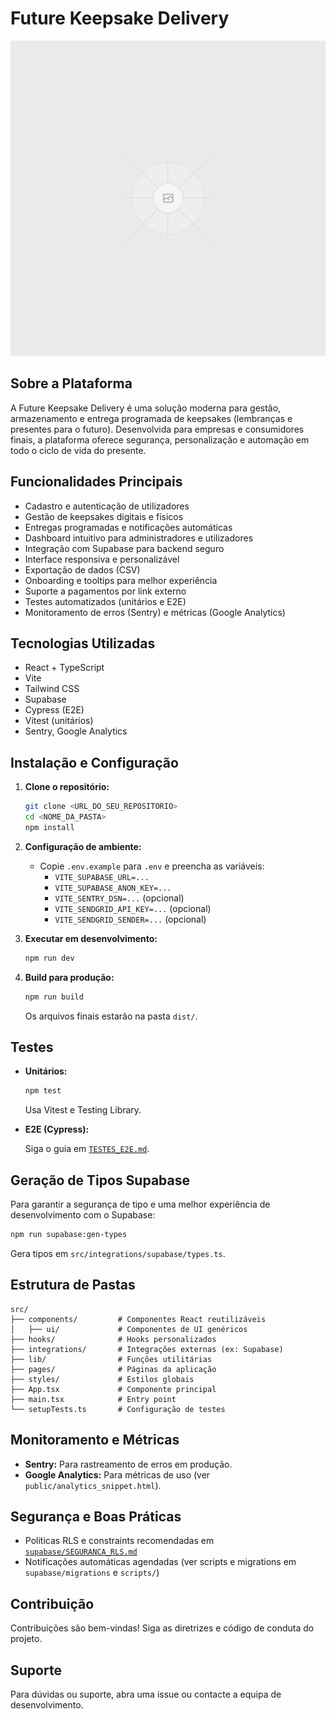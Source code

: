 # Future Keepsake Delivery

![Logo FuturoPresente](public/placeholder.svg)

## Sobre a Plataforma

A Future Keepsake Delivery é uma solução moderna para gestão, armazenamento e entrega programada de keepsakes (lembranças e presentes para o futuro). Desenvolvida para empresas e consumidores finais, a plataforma oferece segurança, personalização e automação em todo o ciclo de vida do presente.

## Funcionalidades Principais

- Cadastro e autenticação de utilizadores
- Gestão de keepsakes digitais e físicos
- Entregas programadas e notificações automáticas
- Dashboard intuitivo para administradores e utilizadores
- Integração com Supabase para backend seguro
- Interface responsiva e personalizável
- Exportação de dados (CSV)
- Onboarding e tooltips para melhor experiência
- Suporte a pagamentos por link externo
- Testes automatizados (unitários e E2E)
- Monitoramento de erros (Sentry) e métricas (Google Analytics)

## Tecnologias Utilizadas

- React + TypeScript
- Vite
- Tailwind CSS
- Supabase
- Cypress (E2E)
- Vitest (unitários)
- Sentry, Google Analytics

## Instalação e Configuração

1. **Clone o repositório:**

   ```sh
   git clone <URL_DO_SEU_REPOSITORIO>
   cd <NOME_DA_PASTA>
   npm install
   ```

2. **Configuração de ambiente:**

   - Copie `.env.example` para `.env` e preencha as variáveis:
     - `VITE_SUPABASE_URL=...`
     - `VITE_SUPABASE_ANON_KEY=...`
     - `VITE_SENTRY_DSN=...` (opcional)
     - `VITE_SENDGRID_API_KEY=...` (opcional)
     - `VITE_SENDGRID_SENDER=...` (opcional)

3. **Executar em desenvolvimento:**

   ```sh
   npm run dev
   ```

4. **Build para produção:**

   ```sh
   npm run build
   ```

   Os arquivos finais estarão na pasta `dist/`.

## Testes

- **Unitários:**

  ```sh
  npm test
  ```

  Usa Vitest e Testing Library.

- **E2E (Cypress):**

  Siga o guia em [`TESTES_E2E.md`](TESTES_E2E.md).

## Geração de Tipos Supabase

Para garantir a segurança de tipo e uma melhor experiência de desenvolvimento com o Supabase:

```sh
npm run supabase:gen-types
```

Gera tipos em `src/integrations/supabase/types.ts`.

## Estrutura de Pastas

```text
src/
├── components/         # Componentes React reutilizáveis
│   ├── ui/             # Componentes de UI genéricos
├── hooks/              # Hooks personalizados
├── integrations/       # Integrações externas (ex: Supabase)
├── lib/                # Funções utilitárias
├── pages/              # Páginas da aplicação
├── styles/             # Estilos globais
├── App.tsx             # Componente principal
├── main.tsx            # Entry point
└── setupTests.ts       # Configuração de testes
```

## Monitoramento e Métricas

- **Sentry:** Para rastreamento de erros em produção.
- **Google Analytics:** Para métricas de uso (ver `public/analytics_snippet.html`).

## Segurança e Boas Práticas

- Políticas RLS e constraints recomendadas em [`supabase/SEGURANCA_RLS.md`](supabase/SEGURANCA_RLS.md)
- Notificações automáticas agendadas (ver scripts e migrations em `supabase/migrations` e `scripts/`)

## Contribuição

Contribuições são bem-vindas! Siga as diretrizes e código de conduta do projeto.

## Suporte

Para dúvidas ou suporte, abra uma issue ou contacte a equipa de desenvolvimento.
